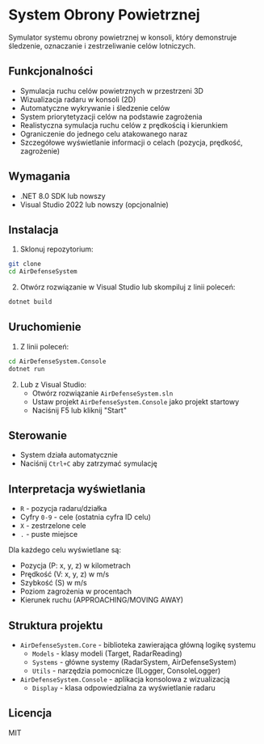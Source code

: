 # System Obrony Powietrznej

Symulator systemu obrony powietrznej w konsoli, który demonstruje śledzenie, oznaczanie i zestrzeliwanie celów lotniczych.

## Funkcjonalności

- Symulacja ruchu celów powietrznych w przestrzeni 3D
- Wizualizacja radaru w konsoli (2D)
- Automatyczne wykrywanie i śledzenie celów
- System priorytetyzacji celów na podstawie zagrożenia
- Realistyczna symulacja ruchu celów z prędkością i kierunkiem
- Ograniczenie do jednego celu atakowanego naraz
- Szczegółowe wyświetlanie informacji o celach (pozycja, prędkość, zagrożenie)

## Wymagania

- .NET 8.0 SDK lub nowszy
- Visual Studio 2022 lub nowszy (opcjonalnie)

## Instalacja

1. Sklonuj repozytorium:
```bash
git clone
cd AirDefenseSystem
```

2. Otwórz rozwiązanie w Visual Studio lub skompiluj z linii poleceń:
```bash
dotnet build
```

## Uruchomienie

1. Z linii poleceń:
```bash
cd AirDefenseSystem.Console
dotnet run
```

2. Lub z Visual Studio:
   - Otwórz rozwiązanie `AirDefenseSystem.sln`
   - Ustaw projekt `AirDefenseSystem.Console` jako projekt startowy
   - Naciśnij F5 lub kliknij "Start"

## Sterowanie

- System działa automatycznie
- Naciśnij `Ctrl+C` aby zatrzymać symulację

## Interpretacja wyświetlania

- `R` - pozycja radaru/działka
- Cyfry `0-9` - cele (ostatnia cyfra ID celu)
- `X` - zestrzelone cele
- `.` - puste miejsce

Dla każdego celu wyświetlane są:
- Pozycja (P: x, y, z) w kilometrach
- Prędkość (V: x, y, z) w m/s
- Szybkość (S) w m/s
- Poziom zagrożenia w procentach
- Kierunek ruchu (APPROACHING/MOVING AWAY)

## Struktura projektu

- `AirDefenseSystem.Core` - biblioteka zawierająca główną logikę systemu
  - `Models` - klasy modeli (Target, RadarReading)
  - `Systems` - główne systemy (RadarSystem, AirDefenseSystem)
  - `Utils` - narzędzia pomocnicze (ILogger, ConsoleLogger)
- `AirDefenseSystem.Console` - aplikacja konsolowa z wizualizacją
  - `Display` - klasa odpowiedzialna za wyświetlanie radaru

## Licencja

MIT 
